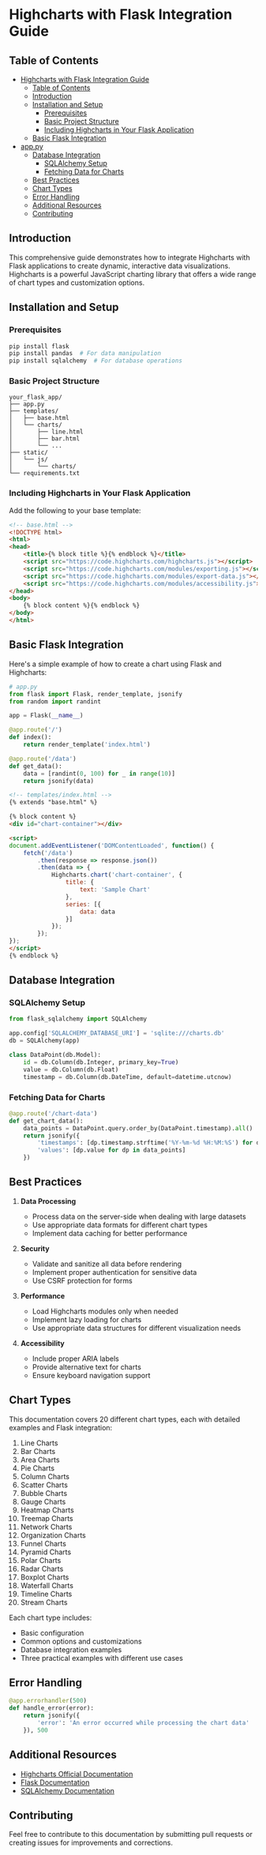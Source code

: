 # Highcharts with Flask Integration Guide

## Table of Contents
- [Highcharts with Flask Integration Guide](#highcharts-with-flask-integration-guide)
  - [Table of Contents](#table-of-contents)
  - [Introduction](#introduction)
  - [Installation and Setup](#installation-and-setup)
    - [Prerequisites](#prerequisites)
    - [Basic Project Structure](#basic-project-structure)
    - [Including Highcharts in Your Flask Application](#including-highcharts-in-your-flask-application)
  - [Basic Flask Integration](#basic-flask-integration)
- [app.py](#apppy)
  - [Database Integration](#database-integration)
    - [SQLAlchemy Setup](#sqlalchemy-setup)
    - [Fetching Data for Charts](#fetching-data-for-charts)
  - [Best Practices](#best-practices)
  - [Chart Types](#chart-types)
  - [Error Handling](#error-handling)
  - [Additional Resources](#additional-resources)
  - [Contributing](#contributing)



## Introduction

This comprehensive guide demonstrates how to integrate Highcharts with Flask applications to create dynamic, interactive data visualizations. Highcharts is a powerful JavaScript charting library that offers a wide range of chart types and customization options.

## Installation and Setup

### Prerequisites
```bash
pip install flask
pip install pandas  # For data manipulation
pip install sqlalchemy  # For database operations
```

### Basic Project Structure
```
your_flask_app/
├── app.py
├── templates/
│   ├── base.html
│   └── charts/
│       ├── line.html
│       ├── bar.html
│       └── ...
├── static/
│   └── js/
│       └── charts/
└── requirements.txt
```

### Including Highcharts in Your Flask Application

Add the following to your base template:

```html
<!-- base.html -->
<!DOCTYPE html>
<html>
<head>
    <title>{% block title %}{% endblock %}</title>
    <script src="https://code.highcharts.com/highcharts.js"></script>
    <script src="https://code.highcharts.com/modules/exporting.js"></script>
    <script src="https://code.highcharts.com/modules/export-data.js"></script>
    <script src="https://code.highcharts.com/modules/accessibility.js"></script>
</head>
<body>
    {% block content %}{% endblock %}
</body>
</html>
```

## Basic Flask Integration

Here's a simple example of how to create a chart using Flask and Highcharts:

```python
# app.py
from flask import Flask, render_template, jsonify
from random import randint

app = Flask(__name__)

@app.route('/')
def index():
    return render_template('index.html')

@app.route('/data')
def get_data():
    data = [randint(0, 100) for _ in range(10)]
    return jsonify(data)
```

```html
<!-- templates/index.html -->
{% extends "base.html" %}

{% block content %}
<div id="chart-container"></div>

<script>
document.addEventListener('DOMContentLoaded', function() {
    fetch('/data')
        .then(response => response.json())
        .then(data => {
            Highcharts.chart('chart-container', {
                title: {
                    text: 'Sample Chart'
                },
                series: [{
                    data: data
                }]
            });
        });
});
</script>
{% endblock %}
```

## Database Integration

### SQLAlchemy Setup

```python
from flask_sqlalchemy import SQLAlchemy

app.config['SQLALCHEMY_DATABASE_URI'] = 'sqlite:///charts.db'
db = SQLAlchemy(app)

class DataPoint(db.Model):
    id = db.Column(db.Integer, primary_key=True)
    value = db.Column(db.Float)
    timestamp = db.Column(db.DateTime, default=datetime.utcnow)
```

### Fetching Data for Charts

```python
@app.route('/chart-data')
def get_chart_data():
    data_points = DataPoint.query.order_by(DataPoint.timestamp).all()
    return jsonify({
        'timestamps': [dp.timestamp.strftime('%Y-%m-%d %H:%M:%S') for dp in data_points],
        'values': [dp.value for dp in data_points]
    })
```

## Best Practices

1. **Data Processing**
   - Process data on the server-side when dealing with large datasets
   - Use appropriate data formats for different chart types
   - Implement data caching for better performance

2. **Security**
   - Validate and sanitize all data before rendering
   - Implement proper authentication for sensitive data
   - Use CSRF protection for forms

3. **Performance**
   - Load Highcharts modules only when needed
   - Implement lazy loading for charts
   - Use appropriate data structures for different visualization needs

4. **Accessibility**
   - Include proper ARIA labels
   - Provide alternative text for charts
   - Ensure keyboard navigation support

## Chart Types

This documentation covers 20 different chart types, each with detailed examples and Flask integration:

1. Line Charts
2. Bar Charts
3. Area Charts
4. Pie Charts
5. Column Charts
6. Scatter Charts
7. Bubble Charts
8. Gauge Charts
9. Heatmap Charts
10. Treemap Charts
11. Network Charts
12. Organization Charts
13. Funnel Charts
14. Pyramid Charts
15. Polar Charts
16. Radar Charts
17. Boxplot Charts
18. Waterfall Charts
19. Timeline Charts
20. Stream Charts

Each chart type includes:
- Basic configuration
- Common options and customizations
- Database integration examples
- Three practical examples with different use cases

## Error Handling

```python
@app.errorhandler(500)
def handle_error(error):
    return jsonify({
        'error': 'An error occurred while processing the chart data'
    }), 500
```

## Additional Resources

- [Highcharts Official Documentation](https://www.highcharts.com/docs)
- [Flask Documentation](https://flask.palletsprojects.com/)
- [SQLAlchemy Documentation](https://docs.sqlalchemy.org/)

## Contributing

Feel free to contribute to this documentation by submitting pull requests or creating issues for improvements and corrections.
